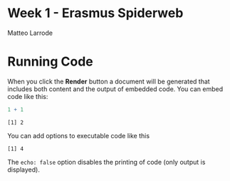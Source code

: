 # Week 1 - Erasmus Spiderweb

Matteo Larrode

# Running Code

When you click the **Render** button a document will be generated that includes both content and the output of embedded code. You can embed code like this:

``` r
1 + 1
```

    [1] 2

You can add options to executable code like this

    [1] 4

The `echo: false` option disables the printing of code (only output is displayed).
